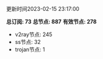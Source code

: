 更新时间2023-02-15 23:17:00

**总订阅: 73**
**总节点: 887**
**有效节点: 278**
- v2ray节点: 245
- ss节点: 32
- trojan节点: 1
